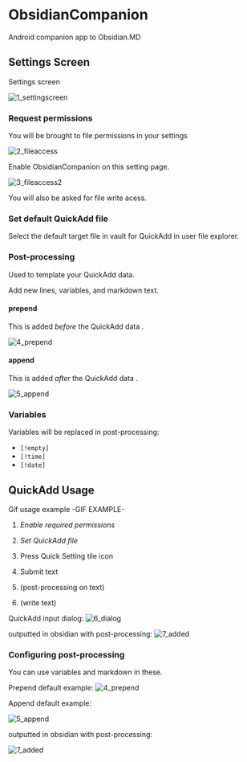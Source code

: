# ObsidianCompanion
Android companion app to Obsidian.MD

## Settings Screen

Settings screen

![1_settingscreen](https://user-images.githubusercontent.com/54555500/153515117-d9ef9b46-fc26-4888-b5ca-a45b33e443c3.png)



### Request permissions
You will be brought to file permissions in your settings

![2_fileaccess](https://user-images.githubusercontent.com/54555500/153515127-e302aecd-bc9f-4528-b338-29eb7e91798e.png)

Enable ObsidianCompanion on this setting page.

![3_fileaccess2](https://user-images.githubusercontent.com/54555500/153515132-9066f9cc-8dee-4cd4-b25d-f8f1a435b949.png)

You will also be asked for file write acess.


### Set default QuickAdd file
Select the default target file in vault for QuickAdd in user file explorer.


### Post-processing

Used to template your QuickAdd data.

Add new lines, variables, and markdown text.

#### prepend
This is added *before* the QuickAdd data .

![4_prepend](https://user-images.githubusercontent.com/54555500/153515139-27de8a6c-b473-4be6-8fbd-4287976dcaaf.png)

#### append
This is added *after* the QuickAdd data .

![5_append](https://user-images.githubusercontent.com/54555500/153515142-d90fa6eb-f00a-4892-9c9f-dfe2c25a4106.png)

### Variables

Variables will be replaced in post-processing:
- `[!empty]`
- `[!time]`
- `[!date]`




## QuickAdd Usage

Gif usage example
-GIF EXAMPLE-

1. *Enable required permissions*
2. *Set QuickAdd file*

3. Press Quick Setting tile icon
4. Submit text

5. (post-processing on text)
6. (write text)


QuickAdd input dialog:
![6_dialog](https://user-images.githubusercontent.com/54555500/153515167-1b32df24-4e56-4f22-a175-98945fc8376a.png)

outputted in obsidian with post-processing:
![7_added](https://user-images.githubusercontent.com/54555500/153515171-d0d30bdf-32b7-45a6-9ce8-05913950e5e8.png)



### Configuring  post-processing

You can use variables and markdown in these.


Prepend default example:
![4_prepend](https://user-images.githubusercontent.com/54555500/153515139-27de8a6c-b473-4be6-8fbd-4287976dcaaf.png)

Append default example:

![5_append](https://user-images.githubusercontent.com/54555500/153515142-d90fa6eb-f00a-4892-9c9f-dfe2c25a4106.png)

outputted in obsidian with post-processing:

![7_added](https://user-images.githubusercontent.com/54555500/153515229-fe43627e-18d7-4a4b-a1d3-e13c22ea2683.png)
